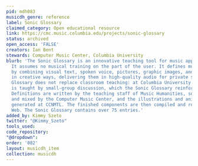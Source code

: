 ```yaml
---
pid: mdh083
musicdh_genre: reference
label: Sonic Glossary
claimed_category: Open educational resource
link: https://cmc.music.columbia.edu/projects/sonic-glossary
status: archived
open_access: 'FALSE'
creators: Ian Bent
stewards: Computer Music Center, Columbia University
blurb: 'The Sonic Glossary is an innovative teaching tool for music appreciation.
  It assumes no musical training on the part of the user. It defines musical terms
  by combining visual text, spoken voice, pictures, graphic images, and musical sound
  in creative ways, delivering them in high-quality audio for private study. The Sonic
  Glossary does not replace classroom teaching: at Columbia University Music Humanities
  is taught by small-group discussion, which the Sonic Glossary reinforces and amplifies.
  Definitions are written by the teaching staff of Music Humanities, sound is recorded
  and mixed by the Computer Music Center, and the illustrations and animations are
  generated at CCNMTL. The finished components are then compiled and released on the
  Web. The Sonic Glossary contains over 75 entries.'
added_by: Kimmy Szeto
twitter: "@Kimmy_Szeto"
tools_used: 
code_repository: 
"@dropdown": 
order: '082'
layout: musicdh_item
collection: musicdh
---
```

